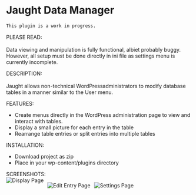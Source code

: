 # Jaught Data Manager

```diff
This plugin is a work in progress.
```

PLEASE READ:<br/><br/>
Data viewing and manipulation is fully functional, albiet probably buggy.
However, all setup must be done directly in ini file as
settings menu is currently incomplete.

DESCRIPTION:<br/><br/>
Jaught allows non-technical WordPressadministrators to modify database
tables in a manner similar to the User menu.

FEATURES:<br/>
* Create menus directly in the WordPress administration page to view and interact with tables.
* Display a small picture for each entry in the table
* Rearrange table entries or split entries into multiple tables

INSTALLATION:<br/>
* Download project as zip
* Place in your wp-content/plugins directory

SCREENSHOTS:<br/>
<img src="https://i.imgur.com/hVwzv1k.png"
     alt="Display Page"
     style="float: left; margin-right: 10px;" />

<img src="https://i.imgur.com/ow5Nrwb.png"
     alt="Edit Entry Page"
     style="float: left; margin-right: 10px;" />
     
<img src="https://i.imgur.com/WotPT4w.png"
     alt="Settings Page"
     style="float: left; margin-right: 10px;" />
